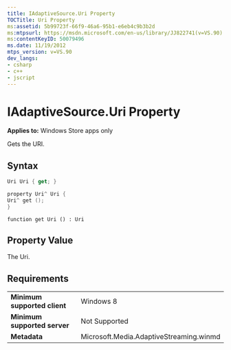 ```yaml
---
title: IAdaptiveSource.Uri Property
TOCTitle: Uri Property
ms:assetid: 5b99723f-66f9-46a6-95b1-e6eb4c9b3b2d
ms:mtpsurl: https://msdn.microsoft.com/en-us/library/JJ822741(v=VS.90)
ms:contentKeyID: 50079496
ms.date: 11/19/2012
mtps_version: v=VS.90
dev_langs:
- csharp
- c++
- jscript
---
```


# IAdaptiveSource.Uri Property

**Applies to:** Windows Store apps only

Gets the URI.

## Syntax

``` csharp
Uri Uri { get; }
```

``` c++
property Uri^ Uri {
Uri^ get ();
}
```

``` jscript
function get Uri () : Uri
```

## Property Value

The Uri.

## Requirements

|||
|--- |--- |
|**Minimum supported client**|Windows 8|
|**Minimum supported server**|Not Supported|
|**Metadata**|Microsoft.Media.AdaptiveStreaming.winmd|

